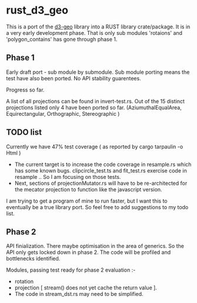 # rust_d3_geo

This is a port of the [d3-geo](https://github.com/d3/d3-geo) library into a RUST library crate/package. It is in a very early development phase. That is only sub modules 'rotaions' and 'polygon_contains' has gone through phase 1.

## Phase 1

Early draft port -  sub module by submodule. Sub module porting means the test have also been ported.
No API stability guarentees.

Progress so far.

A list of all projections can be found in invert-test.rs. Out of the 15 distinct projections listed only 4 have been ported so far.
(AziumuthalEqualArea, Equirectangular, Orthographic, Stereographic ) 

## TODO list

Currently we have 47% test coverage ( as reported by cargo tarpaulin -o Html ) 
* The current target is to increase the code coverage in resample.rs which has some known bugs.
  clipcircle_test.ts and fit_test.rs exercise code in resample .. So I am focusing on those tests.
* Next,  sections of projectionMutator.rs will have to be re-architected for the mecator projection to function like the javascript version.

I am trying to get a program of mine to run faster, but I want this to eventually be a true library port. So feel free to add suggestions to my todo list.

## Phase 2

API finialization. There maybe optimisation in the area of generics. So the API only gets locked down in phase 2.
 The code will be profiled and bottlenecks identified.

Modules, passing test ready for phase 2 evaluation :-

* rotation
* projection [ stream() does not yet cache the return value ].
* The code in stream_dst.rs may need to be simplified.
